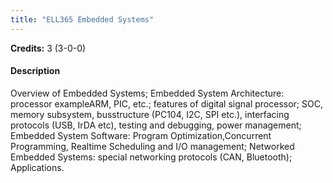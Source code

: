 ```yaml
---
title: "ELL365 Embedded Systems"
---
```

**Credits:** 3 (3-0-0)

#### Description
Overview of Embedded Systems; Embedded System Architecture: processor exampleARM, PIC, etc.; features of digital signal processor; SOC, memory subsystem, busstructure (PC104, I2C, SPI etc.), interfacing protocols (USB, IrDA etc), testing and debugging, power management; Embedded System Software: Program Optimization,Concurrent Programming, Realtime Scheduling and I/O management; Networked Embedded Systems: special networking protocols (CAN, Bluetooth); Applications.